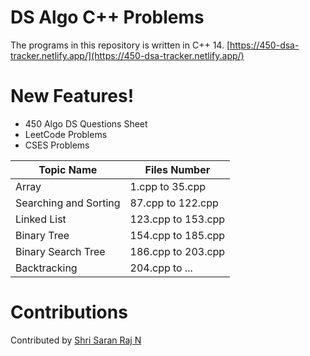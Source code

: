 # DS Algo C++ Problems

The programs in this repository is written in C++ 14.
[https://450-dsa-tracker.netlify.app/](https://450-dsa-tracker.netlify.app/)

# New Features!
  - 450 Algo DS Questions Sheet
  - LeetCode Problems
  - CSES Problems
  
  
| Topic Name | Files Number |
| ------ | ------ |
| Array | 1.cpp to 35.cpp |
| Searching and Sorting | 87.cpp to 122.cpp |
| Linked List | 123.cpp to 153.cpp |
| Binary Tree | 154.cpp to 185.cpp |
| Binary Search Tree | 186.cpp to 203.cpp |
| Backtracking | 204.cpp to ... |

# Contributions
Contributed by [Shri Saran Raj N](https://linkedin.com/in/saranrajshri)
